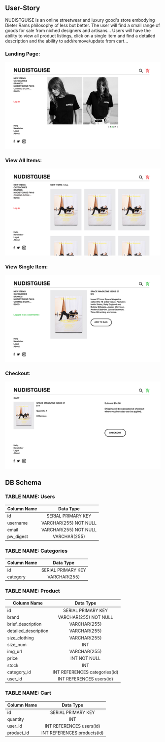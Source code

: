 ## User-Story
NUDISTGUISE is an online streetwear and luxury good's store embodying Dieter Rams philosophy of less but better. The user will find a small range of goods for sale from niched designers and artisans... Users will have the ability to view all product listings, click on a single item and find a detailed description and the ability to add/remove/update from cart...

### Landing Page:
![wireframe](./img/nudistguise-landing-page.png)
### View All Items:
![wireframe](./img/nudistguise-view-all.png)
### View Single Item:
![wireframe](./img/nudistguise-view-one.png)
### Checkout:
![wireframe](./img/nudistguise-checkout.png)

## DB Schema

### TABLE NAME: Users
| Column Name | Data Type |
| -- | :---: |
| id | SERIAL PRIMARY KEY |
| username | VARCHAR(255) NOT NULL |
| email | VARCHAR(255) NOT NULL |
| pw_digest | VARCHAR(255)

### TABLE NAME: Categories
| Column Name | Data Type |
| -- | :---: |
| id | SERIAL PRIMARY KEY |
| category | VARCHAR(255) |

### TABLE NAME: Product
| Column Name | Data Type |
| -- | :---: |
| id | SERIAL PRIMARY KEY |
| brand | VARCHAR(255) NOT NULL |
| brief_description | VARCHAR(255) |
| detailed_description | VARCHAR(255) |
| size_clothing | VARCHAR(255) |
| size_num | INT |
| img_url | VARCHAR(255) |
| price | INT NOT NULL |
| stock | INT |
| category_id | INT REFERENCES categories(id) |
| user_id | INT REFERENCES users(id) |

### TABLE NAME: Cart
| Column Name | Data Type |
| -- | :---: |
| id | SERIAL PRIMARY KEY |
| quantity | INT |
| user_id | INT REFERENCES users(id) |
| product_id | INT REFERENCES products(id) |

